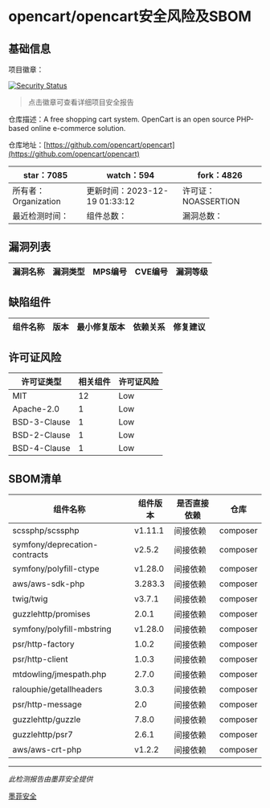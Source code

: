# opencart/opencart安全风险及SBOM

## 基础信息

项目徽章：

[![Security Status](https://www.murphysec.com/platform3/v31/badge/1736822952518701056.svg)](https://www.murphysec.com/console/report/1691516826202034176/1736822952518701056)

> 点击徽章可查看详细项目安全报告

仓库描述：A free shopping cart system. OpenCart is an open source PHP-based online e-commerce solution.

仓库地址：[https://github.com/opencart/opencart](https://github.com/opencart/opencart)

| star：7085 | watch：594 | fork：4826 |
| ----------- | -------------- | ------------ |
| 所有者：Organization | 更新时间：2023-12-19 01:33:12 | 许可证：NOASSERTION |
| 最近检测时间： | 组件总数： | 漏洞总数： |




## 漏洞列表

| 漏洞名称 | 漏洞类型 | MPS编号 | CVE编号 | 漏洞等级 |
| ------- | ------ | ------- | ------ | ----- |





## 缺陷组件

| 组件名称 | 版本 | 最小修复版本 | 依赖关系 | 修复建议 |
| -------- | ---- | ------------ | -------- | -------- |





## 许可证风险

| 许可证类型 | 相关组件 | 许可证风险 |
| ---------- | -------- | ---------- |
|MIT|12|Low|
|Apache-2.0|1|Low|
|BSD-3-Clause|1|Low|
|BSD-2-Clause|1|Low|
|BSD-4-Clause|1|Low|




## SBOM清单

| 组件名称 | 组件版本 | 是否直接依赖 | 仓库 |
| -------- | -------- | ------------ | ---- |
|scssphp/scssphp|v1.11.1|间接依赖|composer|
|symfony/deprecation-contracts|v2.5.2|间接依赖|composer|
|symfony/polyfill-ctype|v1.28.0|间接依赖|composer|
|aws/aws-sdk-php|3.283.3|间接依赖|composer|
|twig/twig|v3.7.1|间接依赖|composer|
|guzzlehttp/promises|2.0.1|间接依赖|composer|
|symfony/polyfill-mbstring|v1.28.0|间接依赖|composer|
|psr/http-factory|1.0.2|间接依赖|composer|
|psr/http-client|1.0.3|间接依赖|composer|
|mtdowling/jmespath.php|2.7.0|间接依赖|composer|
|ralouphie/getallheaders|3.0.3|间接依赖|composer|
|psr/http-message|2.0|间接依赖|composer|
|guzzlehttp/guzzle|7.8.0|间接依赖|composer|
|guzzlehttp/psr7|2.6.1|间接依赖|composer|
|aws/aws-crt-php|v1.2.2|间接依赖|composer|


------

*此检测报告由墨菲安全提供*

[墨菲安全](www.murphysec.com)